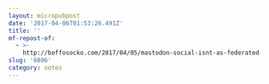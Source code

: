 ```yaml
---
layout: micropubpost
date: '2017-04-06T01:53:26.491Z'
title: ''
mf-repost-of:
  - >-
    http://boffosocko.com/2017/04/05/mastodon-social-isnt-as-federated-or-as-decentralized-as-the-indie-web/
slug: '6806'
category: notes
---
```

